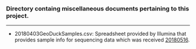 ### Directory containg miscellaneous documents pertaining to this project.

---

- 20180403GeoDuckSamples.csv: Spreadsheet provided by Illumina that provides sample info for sequencing data which was received [20180516](http://onsnetwork.org/kubu4/2018/05/16/data-management-illumina-novaseq-geoduck-genome-sequencing/).
